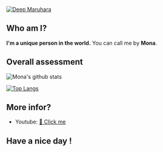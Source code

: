 [![Deep Maruhara](https://i.pinimg.com/originals/ce/4b/26/ce4b26b4c84c138006add608f6650840.jpg "Header")](https://github.com/Maruhara18774)
## Who am I?
**I'm a unique person in the world.**
You can call me by **Mona**.

## Overall assessment
![Mona's github stats](https://github-readme-stats.vercel.app/api?username=Maruhara18774&count_private=true&show_icons=true&theme=gotham )

[![Top Langs](https://github-readme-stats.vercel.app/api/top-langs/?username=Maruhara18774&count_private=true&layout=compact&theme=gotham )](https://github.com/johnpierson/github-readme-stats)

## More infor?
<ul>
  <li>
    <p>Youtube: <span><a href="https://www.youtube.com/@monanamac">👻 Click me</a></span></p>
  </li>
</ul>

## Have a nice day ! 
